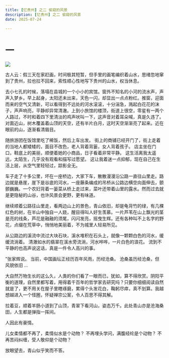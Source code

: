 ```yaml
---
title: [忆贵州] 之二 偷窥的风景 
description: [忆贵州] 之二 偷窥的风景 
date: 2025-07-24

---
```

一
==================

[![](/img/IMG_20240213_124542.jpg)](https://blogger.googleusercontent.com/img/b/R29vZ2xl/AVvXsEhlzz_sBsl-GfmqeRl7CpFghpb_q67lOAvFjT255bL-l6j07NGpbMfkXpLb0Gk13c_zQFTdRQfVjvYAmCIiPcRE4ycZS7w_NnLLNAeywUZCCqjDh3D0t6Cb91A1-wJA2Cl-JQ2VrKQIBOga3n0lhDvy43sgtf8Nrhbuq5vSgP7OpKa3Y1jsaAJ0ITBHhnZg/s4080/IMG_20240213_124542.jpg)

古人云：假三天在家赶画，时间极其短暂，但手里的画笔编织着山水，思绪忽地窜到了贵州，拉也拉不回来，索性顺心性地写下贵州的山水，权当休息。

去小七孔的时候，落塌在县城的一个小小的宾馆。窗外不知名的小河的流水声，声声入梦乡。早上起身，太阳还未出来，天色一闪，却显出一点点粉红。推窗，迎面而来的空气又清新，可以看得到不远处的河水滚滚，十分湍急，溅起白花花的沫子，声声响亮，平静却异常清澈。上到小旅馆的楼顶，街道上很空，零星有一两个人路过，不时和着四下里清淡的鸡声吠叫一下，这声音对着耳朵喊，真是久违了。对面近山，树木覆盖着山顶的天空，还有半片白月，这时天空渐渐亮了起来。近在眼前的山，逐渐看清眉目。

随旅游团在饭馆里吃了稀饭，然后上车出发。 街上的商铺已经开门了，街上走着的当地人都矮矮的，面目不改色，老人背着背篓，女人背着孩子。 店主坐在门口，鞋底上的美丽，顺便着她的小商品，日子看着非常平静。 这生活离我太遥远，太陌生，几乎没有观看和描写过愿望。 这让我着迷一点抑郁，现在自己在生活上层，从空气里轻轻过，踪影全无。

车子走了十多公里，坏在一座桥边，大家下车，散散漫漫沿公路一直往山里走。路边就是悬崖，崖下是谷底的河水，一座藤条编成的吊桥从公路边横空向面伸去，颤颤巍巍。一个农妇背着一篓菜从桥上走过来，菜叶还带着山里的露水。然而过去就是更隐秘的山谷，也许风景会更野，更有味道。

继续顺着公路往山里走，看两边山上的景色，青山依旧，却是龟背竹的绿，有几棵红色的树，在半山中独自一人娆，醒目得叫人好生羡慕。一片芦苇在山上飘光的茎是亮的线条，芦花是融融的须尾，闪闪发亮，摇曳生辉。还有各种叫不上名字的野花，点缀在荒草中，悄悄地美丽着，不为城里人轻易所见。

从公路边的溪流中流过大块石块，溪水堆积在石头上，就像一颗颗白色的河水，缓缓流淌着。 清澈如水的翡翠在溪水旁流淌，河水哗哗，一片白色的浪花。 流到不平静的也高声说这话，真是一件令人高兴的事。

”张家辉说。 当前，中国画坛正经历百年风雨，历经沧桑。 沧桑虽历经沧桑，但风貌依旧 ...

大自然万物生长的这么久，人类的你们看了一眼而已，犹如，算不得欣赏。阴阳平衡的道理，自然里都写着，用得着千百年的哲学家去研究吗？只要你细细阅读自然就是了，更不用关在屋子里瞎琢磨，累得个头发花白，鞠躬尽瘁，真不划算。我越想越进入一个怪圈，怀疑禅宗公案，令人百思不得其解。

拉着豆，顺着羊肠小道到了山顶，青翠下看河山，姿态万千。此处青山亦是沧海桑田，人生都是弹指一挥间。

人因此有豪情。

儿女柔情都不再了，柔情似水是个动物？
不再埋头学问，满腹经纶是个动物？
不再苦闷纠缠，受人敬仰是个动物？

放眼望去，青山似乎笑而不答。
